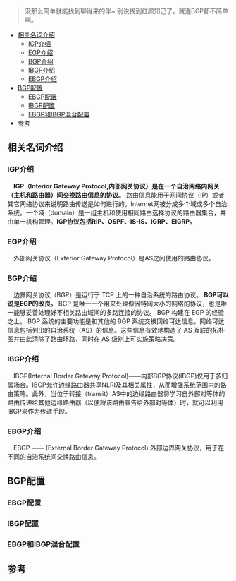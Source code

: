 >没那么简单就能找到聊得来的伴~ 别说找到红颜知己了，就连BGP都不简单啊。

<!-- TOC -->

- [相关名词介绍](#相关名词介绍)
    - [IGP介绍](#igp介绍)
    - [EGP介绍](#egp介绍)
    - [BGP介绍](#bgp介绍)
    - [IBGP介绍](#ibgp介绍)
    - [EBGP介绍](#ebgp介绍)
- [BGP配置](#bgp配置)
    - [EBGP配置](#ebgp配置)
    - [IBGP配置](#ibgp配置)
    - [EBGP和IBGP混合配置](#ebgp和ibgp混合配置)
- [参考](#参考)

<!-- /TOC -->

## 相关名词介绍
### IGP介绍
&emsp;**IGP（Interior Gateway Protocol,内部网关协议）是在一个自治网络内网关（主机和路由器）间交换路由信息的协议。** 路由信息能用于网间协议（IP）或者其它网络协议来说明路由传送是如何进行的。Internet网被分成多个域或多个自治系统。一个域（domain）是一组主机和使用相同路由选择协议的路由器集合，并由单一机构管理。**IGP协议包括RIP、OSPF、IS-IS、IGRP、EIGRP。**

### EGP介绍
&emsp;外部网关协议（Exterior Gateway Protocol）是AS之间使用的路由协议。



### BGP介绍
&emsp;边界网关协议（BGP）是运行于 TCP 上的一种自治系统的路由协议。 **BGP可以说是EGP的改良。** BGP 是唯一一个用来处理像因特网大小的网络的协议，也是唯一能够妥善处理好不相关路由域间的多路连接的协议。 BGP 构建在 EGP 的经验之上。 BGP 系统的主要功能是和其他的 BGP 系统交换网络可达信息。网络可达信息包括列出的自治系统（AS）的信息。这些信息有效地构造了 AS 互联的拓朴图并由此清除了路由环路，同时在 AS 级别上可实施策略决策。
&emsp;

### IBGP介绍
&emsp;IBGP(Internal Border Gateway Protocol)——内部BGP协议(IBGP)仅用于多归属场合。IBGP允许边缘路由器共享NLRI及其相关属性，从而增强系统范围内的路由策略。此外，当位于转接（transit）AS中的边缘路由器将学习自外部对等体的路由传递给其他边缘路由器（以便将该路由宣告给外部对等体）时，就可以利用IBGP来作为传递手段。

### EBGP介绍
&emsp;EBGP —— (External Border Gateway Protocol) 外部边界网关协议，用于在不同的自治系统间交换路由信息。

## BGP配置
### EBGP配置
### IBGP配置
### EBGP和IBGP混合配置

## 参考